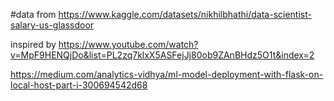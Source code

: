 #data from https://www.kaggle.com/datasets/nikhilbhathi/data-scientist-salary-us-glassdoor

inspired by https://www.youtube.com/watch?v=MpF9HENQjDo&list=PL2zq7klxX5ASFejJj80ob9ZAnBHdz5O1t&index=2

https://medium.com/analytics-vidhya/ml-model-deployment-with-flask-on-local-host-part-i-300694542d68